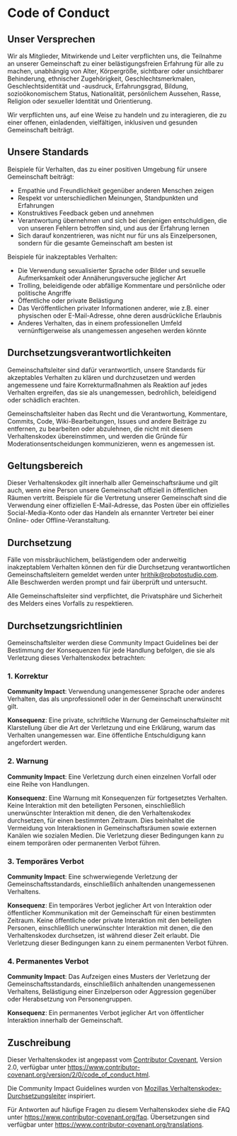 # Code of Conduct

## Unser Versprechen

Wir als Mitglieder, Mitwirkende und Leiter verpflichten uns, die Teilnahme an unserer Gemeinschaft zu einer belästigungsfreien Erfahrung für alle zu machen, unabhängig von Alter, Körpergröße, sichtbarer oder unsichtbarer Behinderung, ethnischer Zugehörigkeit, Geschlechtsmerkmalen, Geschlechtsidentität und -ausdruck, Erfahrungsgrad, Bildung, sozioökonomischem Status, Nationalität, persönlichem Aussehen, Rasse, Religion oder sexueller Identität und Orientierung.

Wir verpflichten uns, auf eine Weise zu handeln und zu interagieren, die zu einer offenen, einladenden, vielfältigen, inklusiven und gesunden Gemeinschaft beiträgt.

## Unsere Standards

Beispiele für Verhalten, das zu einer positiven Umgebung für unsere Gemeinschaft beiträgt:

* Empathie und Freundlichkeit gegenüber anderen Menschen zeigen
* Respekt vor unterschiedlichen Meinungen, Standpunkten und Erfahrungen
* Konstruktives Feedback geben und annehmen
* Verantwortung übernehmen und sich bei denjenigen entschuldigen, die von unseren Fehlern betroffen sind, und aus der Erfahrung lernen
* Sich darauf konzentrieren, was nicht nur für uns als Einzelpersonen, sondern für die gesamte Gemeinschaft am besten ist

Beispiele für inakzeptables Verhalten:

* Die Verwendung sexualisierter Sprache oder Bilder und sexuelle Aufmerksamkeit oder Annäherungsversuche jeglicher Art
* Trolling, beleidigende oder abfällige Kommentare und persönliche oder politische Angriffe
* Öffentliche oder private Belästigung
* Das Veröffentlichen privater Informationen anderer, wie z.B. einer physischen oder E-Mail-Adresse, ohne deren ausdrückliche Erlaubnis
* Anderes Verhalten, das in einem professionellen Umfeld vernünftigerweise als unangemessen angesehen werden könnte

## Durchsetzungsverantwortlichkeiten

Gemeinschaftsleiter sind dafür verantwortlich, unsere Standards für akzeptables Verhalten zu klären und durchzusetzen und werden angemessene und faire Korrekturmaßnahmen als Reaktion auf jedes Verhalten ergreifen, das sie als unangemessen, bedrohlich, beleidigend oder schädlich erachten.

Gemeinschaftsleiter haben das Recht und die Verantwortung, Kommentare, Commits, Code, Wiki-Bearbeitungen, Issues und andere Beiträge zu entfernen, zu bearbeiten oder abzulehnen, die nicht mit diesem Verhaltenskodex übereinstimmen, und werden die Gründe für Moderationsentscheidungen kommunizieren, wenn es angemessen ist.

## Geltungsbereich

Dieser Verhaltenskodex gilt innerhalb aller Gemeinschaftsräume und gilt auch, wenn eine Person unsere Gemeinschaft offiziell in öffentlichen Räumen vertritt. Beispiele für die Vertretung unserer Gemeinschaft sind die Verwendung einer offiziellen E-Mail-Adresse, das Posten über ein offizielles Social-Media-Konto oder das Handeln als ernannter Vertreter bei einer Online- oder Offline-Veranstaltung.

## Durchsetzung

Fälle von missbräuchlichem, belästigendem oder anderweitig inakzeptablem Verhalten können den für die Durchsetzung verantwortlichen Gemeinschaftsleitern gemeldet werden unter hrithik@robotostudio.com.
Alle Beschwerden werden prompt und fair überprüft und untersucht.

Alle Gemeinschaftsleiter sind verpflichtet, die Privatsphäre und Sicherheit des Melders eines Vorfalls zu respektieren.

## Durchsetzungsrichtlinien

Gemeinschaftsleiter werden diese Community Impact Guidelines bei der Bestimmung der Konsequenzen für jede Handlung befolgen, die sie als Verletzung dieses Verhaltenskodex betrachten:

### 1. Korrektur

**Community Impact**: Verwendung unangemessener Sprache oder anderes Verhalten, das als unprofessionell oder in der Gemeinschaft unerwünscht gilt.

**Konsequenz**: Eine private, schriftliche Warnung der Gemeinschaftsleiter mit Klarstellung über die Art der Verletzung und eine Erklärung, warum das Verhalten unangemessen war. Eine öffentliche Entschuldigung kann angefordert werden.

### 2. Warnung

**Community Impact**: Eine Verletzung durch einen einzelnen Vorfall oder eine Reihe von Handlungen.

**Konsequenz**: Eine Warnung mit Konsequenzen für fortgesetztes Verhalten. Keine Interaktion mit den beteiligten Personen, einschließlich unerwünschter Interaktion mit denen, die den Verhaltenskodex durchsetzen, für einen bestimmten Zeitraum. Dies beinhaltet die Vermeidung von Interaktionen in Gemeinschaftsräumen sowie externen Kanälen wie sozialen Medien. Die Verletzung dieser Bedingungen kann zu einem temporären oder permanenten Verbot führen.

### 3. Temporäres Verbot

**Community Impact**: Eine schwerwiegende Verletzung der Gemeinschaftsstandards, einschließlich anhaltenden unangemessenen Verhaltens.

**Konsequenz**: Ein temporäres Verbot jeglicher Art von Interaktion oder öffentlicher Kommunikation mit der Gemeinschaft für einen bestimmten Zeitraum. Keine öffentliche oder private Interaktion mit den beteiligten Personen, einschließlich unerwünschter Interaktion mit denen, die den Verhaltenskodex durchsetzen, ist während dieser Zeit erlaubt. Die Verletzung dieser Bedingungen kann zu einem permanenten Verbot führen.

### 4. Permanentes Verbot

**Community Impact**: Das Aufzeigen eines Musters der Verletzung der Gemeinschaftsstandards, einschließlich anhaltenden unangemessenen Verhaltens, Belästigung einer Einzelperson oder Aggression gegenüber oder Herabsetzung von Personengruppen.

**Konsequenz**: Ein permanentes Verbot jeglicher Art von öffentlicher Interaktion innerhalb der Gemeinschaft.

## Zuschreibung

Dieser Verhaltenskodex ist angepasst vom [Contributor Covenant][homepage], Version 2.0, verfügbar unter https://www.contributor-covenant.org/version/2/0/code_of_conduct.html.

Die Community Impact Guidelines wurden von [Mozillas Verhaltenskodex-Durchsetzungsleiter](https://github.com/mozilla/diversity) inspiriert.

[homepage]: https://www.contributor-covenant.org

Für Antworten auf häufige Fragen zu diesem Verhaltenskodex siehe die FAQ unter https://www.contributor-covenant.org/faq. Übersetzungen sind verfügbar unter https://www.contributor-covenant.org/translations.
